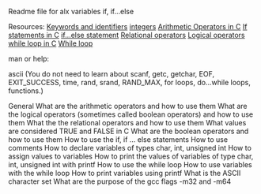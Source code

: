 Readme file for alx variables if, if...else

Resources:
[Keywords and identifiers](https://publications.gbdirect.co.uk//c_book/chapter2/keywords_and_identifiers.html)
[integers](https://publications.gbdirect.co.uk//c_book/chapter2/integral_types.html)
[Arithmetic Operators in C](https://www.tutorialspoint.com/cprogramming/c_arithmetic_operators.htm)
[If statements in C](https://www.cprogramming.com/tutorial/c/lesson2.html)
[if…else statement](https://www.tutorialspoint.com/cprogramming/if_else_statement_in_c.htm)
[Relational operators](https://www.tutorialspoint.com/cprogramming/c_relational_operators.htm)
[Logical operators](https://www.fresh2refresh.com/c-programming/c-operators-expressions/c-logical-operators/)
[while loop in C](https://www.tutorialspoint.com/cprogramming/c_while_loop.htm)
[While loop](https://www.youtube.com/watch?v=Ju1LYO9pkaI)

man or help:

ascii (You do not need to learn about scanf, getc, getchar, EOF, EXIT_SUCCESS, time, rand, srand, RAND_MAX, for loops, do...while loops, functions.)


General
What are the arithmetic operators and how to use them
What are the logical operators (sometimes called boolean operators) and how to use them
What the the relational operators and how to use them
What values are considered TRUE and FALSE in C
What are the boolean operators and how to use them
How to use the if, if ... else statements
How to use comments
How to declare variables of types char, int, unsigned int
How to assign values to variables
How to print the values of variables of type char, int, unsigned int with printf
How to use the while loop
How to use variables with the while loop
How to print variables using printf
What is the ASCII character set
What are the purpose of the gcc flags -m32 and -m64

